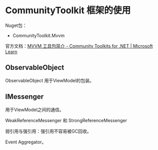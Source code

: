 # CommunityToolkit 框架的使用

Nuget包：

- CommunityToolkit.Mvvm

官方文档：[MVVM 工具包简介 - Community Toolkits for .NET | Microsoft Learn](https://learn.microsoft.com/zh-cn/dotnet/communitytoolkit/mvvm/)



## ObservableObject

ObservableObject 用于ViewModel的包装。



## IMessenger

用于ViewModel之间的通信。

WeakReferenceMessenger 和 StrongReferenceMessenger

弱引用与强引用：强引用不容易被GC回收。





Event Aggregator。






